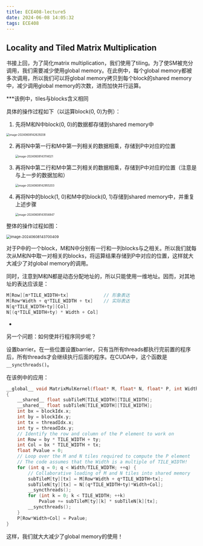```yaml
---
title: ECE408-lecture5
date: 2024-06-08 14:05:32
tags: ECE408
---
```


## Locality and Tiled Matrix Multiplication

书接上回，为了简化matrix multiplication，我们使用了tiling。为了使SM被充分调用，我们需要减少使用global memory。在此例中，每个global memory都被多次调用，所以我们可以将global memory拷贝到每个block的shared memory中，减少调用global memory的次数，进而加快并行运算。

***该例中，tiles与blocks含义相同

具体的操作过程如下（以运算block(0, 0)为例）：

1. 先将M和N中block(0, 0)的数据都存储到shared memory中

<img src="https://s2.loli.net/2024/06/08/1wn6VMOLxsPAloB.png" alt="image-20240608142629208" style="zoom:50%;" />

2. 再将N中第一行和M中第一列相关的数据相乘，存储到P中对应的位置

   <img src="https://s2.loli.net/2024/06/08/af8NTyqS3UhLO7c.png" alt="image-20240608143114021" style="zoom:50%;" />

3. 再将N中第二行和M中第二列相关的数据相乘，存储到P中对应的位置（注意是与上一步的数据加和）

   <img src="https://s2.loli.net/2024/06/08/LskPCS4iQftz7bj.png" alt="image-20240608142955203" style="zoom:50%;" />

4. 再将N中的block(1, 0)和M中的block(0, 1)存储到shared memory中，并重复上述步骤

   <img src="https://s2.loli.net/2024/06/08/BJmha7r35RedEbH.png" alt="image-20240608143554847" style="zoom:50%;" />

整体的操作过程如图：

<img src="https://s2.loli.net/2024/06/08/ZcAqXNYavxGnECz.png" alt="image-20240608143700409" style="zoom:67%;" />

对于P中的一个block，M和N中分别有一行和一列blocks与之相关。所以我们就每次从M和N中取一对相关的blocks，将运算结果存储到P中对应的位置，这样就大大减少了对global memory的调用。

同时，注意到M和N都是动态分配地址的，所以只能使用一维地址。因而，对其地址的表达应该是：

```c
M[Row][m*TILE_WIDTH+tx]				// 形象表达
M[Row*Width + q*TILE_WIDTH + tx]	// 实际表达
N[q*TILE_WIDTH+ty][Col]
N[(q*TILE_WIDTH+ty) * Width + Col]
```

*

另一个问题：如何使并行程序同步呢？

设置barrier。在一些位置设置barrier，只有当所有threads都执行完前置的程序后，所有threads才会继续执行后面的程序。在CUDA中，这个函数是`__syncthreads()`。

在该例中的应用：

```c
__global__ void MatrixMulKernel(float* M, float* N, float* P, int Width)
{
	__shared__ float subTileM[TILE_WIDTH][TILE_WIDTH];
	__shared__ float subTileN[TILE_WIDTH][TILE_WIDTH];
	int bx = blockIdx.x; 
    int by = blockIdx.y;
	int tx = threadIdx.x; 
    int ty = threadIdx.y;
    // Identify the row and column of the P element to work on
	int Row = by * TILE_WIDTH + ty;
	int Col = bx * TILE_WIDTH + tx;
	float Pvalue = 0;
	// Loop over the M and N tiles required to compute the P element
	// The code assumes that the Width is a multiple of TILE_WIDTH!
	for (int q = 0; q < Width/TILE_WIDTH; ++q) {
		// Collaborative loading of M and N tiles into shared memory
		subTileM[ty][tx] = M[Row*Width + q*TILE_WIDTH+tx];
		subTileN[ty][tx] = N[(q*TILE_WIDTH+ty)*Width+Col];
		__syncthreads();
		for (int k = 0; k < TILE_WIDTH; ++k)
			Pvalue += subTileM[ty][k] * subTileN[k][tx];
		__syncthreads();
	}
	P[Row*Width+Col] = Pvalue;
}
```

这样，我们就大大减少了global memory的使用！
